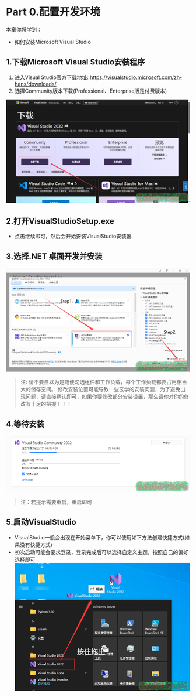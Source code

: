 # Part 0.配置开发环境​

本章你将学到：  

- 如何安装Microsoft Visual Studio

## 1.下载Microsoft Visual Studio安装程序​

1. 进入Visual Studio官方下载地址: <https://visualstudio.microsoft.com/zh-hans/downloads/>  
2. 选择Community版本下载\(Professional、Enterprise版是付费版本\)  
  

![1692965150135.png](Resourse/6471_1ebf065ce18f856eee0487e85496500d.png "1692965150135.png")

## 2.打开VisualStudioSetup.exe​

- 点击继续即可，然后会开始安装VisualStudio安装器  

## 3.选择.NET 桌面开发并安装​

![1692966114824.png](Resourse/6474_39400d8a242d19563d0e25b023464415.png "1692966114824.png")

> 注: 请不要自以为是随便勾选组件和工作负载，每个工作负载都要占用相当大的储存空间。 修改安装位置可能导致一些玄学的安装问题，为了避免出现问题，请直接默认即可，如果你要修改部分安装设置，那么请你对你的修改有十足的把握！！！

  

## 4.等待安装​

![1692966713652.png](Resourse/6475_f80dc35acf469e8d4dd612963338c317.png "1692966713652.png")

> 注：若提示需要重启，重启即可

## 5.启动VisualStudio

- VisualStudio一般会出现在开始菜单下，你可以使用如下方法创建快捷方式\(如果没有快捷方式\)  
- 初次启动可能会要求登录，登录完成后可以选择自定义主题，按照自己的偏好选择即可
![1692967698634.png](Resourse/6476_9620982f91a831420e1f690259f1bb40.png "1692967698634.png")
  

